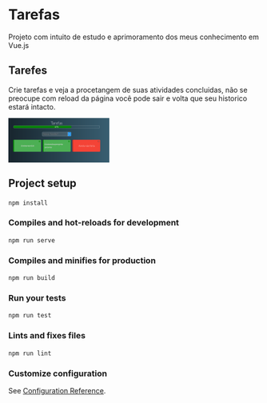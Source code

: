 # Tarefas

Projeto com intuito de estudo e aprimoramento dos meus conhecimento em Vue.js

## Tarefes 

Crie tarefas e veja a procetangem de suas atividades concluidas, não se preocupe com reload da página você pode sair e volta que seu historico estará intacto.

<img align="center" width="40%" src="https://github.com/WillTbn/Tarefas/blob/master/public/2021-07-23_18-40.png" alt="Jorge Nunes stats" />

## Project setup
```
npm install
```

### Compiles and hot-reloads for development
```
npm run serve
```

### Compiles and minifies for production
```
npm run build
```

### Run your tests
```
npm run test
```

### Lints and fixes files
```
npm run lint
```

### Customize configuration
See [Configuration Reference](https://cli.vuejs.org/config/).
